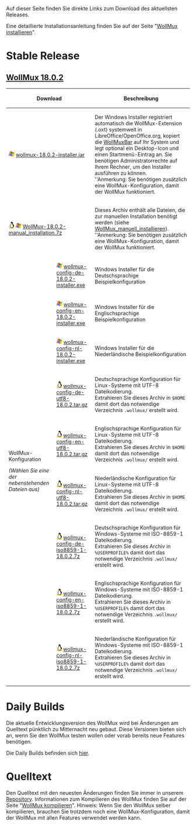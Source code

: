 Auf dieser Seite finden Sie direkte Links zum Download des aktuellsten
Releases.

Eine detaillierte Installationsanleitung finden Sie auf der Seite
"[WollMux installieren](WollMux_installieren.md "wikilink")".

Stable Release
==============

[ WollMux 18.0.2](Releasenotes_18.0.2.md "wikilink")
-----------------------------------------------

<table>
<thead>
<tr class="header">
<th colspan="2"><p>Download</p></th>
<th><p>Beschreibung</p></th>
</tr>
</thead>
<tbody>
<tr class="odd">
<td colspan="2"><p><img src="Windows-icon.png" title="fig:Windows-icon.png" alt="Windows-icon.png" /> <a href="http://www.wollmux.net/files/18.0.2/wollmux-18.0.2-installer.jar">wollmux-18.0.2-installer.jar</a></p></td>
<td><p>Der Windows Installer registriert automatisch die WollMux-Extension (.oxt) systemweit in LibreOffice/OpenOffice.org, kopiert die <a href="WollMuxBar.html" class="uri" title="wikilink">WollMuxBar</a> auf Ihr System und legt optional ein Desktop-Icon und einen Startmenü-Eintrag an. Sie benötigen Administratorrechte auf Ihrem Rechner, um den Installer ausführen zu können.<br />
''Anmerkung: Sie benötigen zusätzlich eine WollMux-Konfiguration, damit der WollMux funktioniert.</p></td>
</tr>
<tr class="even">
<td colspan="2"><p><img src="Linux-icon.png" title="fig:Linux-icon.png" alt="Linux-icon.png" /> <img src="Windows-icon.png" title="fig:Windows-icon.png" alt="Windows-icon.png" /> <a href="http://www.wollmux.net/files/18.0.2/WollMux-18.0.2-manual_installation.7z">WollMux-18.0.2-manual_installation.7z</a></p></td>
<td><p>Dieses Archiv enthält alle Dateien, die zur manuellen Installation benötigt werden (siehe <a href="WollMux_manuell_installieren.html" class="uri" title="wikilink">WollMux_manuell_installieren</a>). ''Anmerkung: Sie benötigen zusätzlich eine WollMux-Konfiguration, damit der WollMux funktioniert.</p></td>
</tr>
<tr class="odd">
<td rowspan="9"><p>WollMux-Konfiguration</p>
<p><em>(Wählen Sie eine der nebenstehenden Dateien aus)</em></p></td>
<td><p><img src="Windows-icon.png" title="fig:Windows-icon.png" alt="Windows-icon.png" /> <a href="http://www.wollmux.net/files/18.0.2/wollmux-config-de-18.0.2-installer.exe">wollmux-config-de-18.0.2-installer.exe</a></p></td>
<td><p>Windows Installer für die Deutschsprachige Beispielkonfiguration</p></td>
</tr>
<tr class="even">
<td><p><img src="Windows-icon.png" title="fig:Windows-icon.png" alt="Windows-icon.png" /> <a href="http://www.wollmux.net/files/18.0.2/wollmux-config-en-18.0.2-installer.exe">wollmux-config-en-18.0.2-installer.exe</a></p></td>
<td><p>Windows Installer für die Englischsprachige Beispielkonfiguration</p></td>
</tr>
<tr class="odd">
<td><p><img src="Windows-icon.png" title="fig:Windows-icon.png" alt="Windows-icon.png" /> <a href="http://www.wollmux.net/files/18.0.2/wollmux-config-nl-18.0.2-installer.exe">wollmux-config-nl-18.0.2-installer.exe</a></p></td>
<td><p>Windows Installer für die Niederländische Beispielkonfiguration</p></td>
</tr>
<tr class="even">
<td><p><img src="Linux-icon.png" title="fig:Linux-icon.png" alt="Linux-icon.png" /> <a href="http://www.wollmux.net/files/18.0.2/wollmux-config-de-utf8-18.0.2.tar.gz">wollmux-config-de-utf8-18.0.2.tar.gz</a></p></td>
<td><p>Deutschsprachige Konfiguration für Linux-Systeme mit UTF-8 Dateikodierung.<br />
Extrahieren Sie dieses Archiv in <code>$HOME</code> damit dort das notwendige Verzeichnis <code>.wollmux/</code> erstellt wird.</p></td>
</tr>
<tr class="odd">
<td><p><img src="Linux-icon.png" title="fig:Linux-icon.png" alt="Linux-icon.png" /> <a href="http://www.wollmux.net/files/18.0.2/wollmux-config-en-utf8-18.0.2.tar.gz">wollmux-config-en-utf8-18.0.2.tar.gz</a></p></td>
<td><p>Englischsprachige Konfiguration für Linux-Systeme mit UTF-8 Dateikodierung.<br />
Extrahieren Sie dieses Archiv in <code>$HOME</code> damit dort das notwendige Verzeichnis <code>.wollmux/</code> erstellt wird.</p></td>
</tr>
<tr class="even">
<td><p><img src="Linux-icon.png" title="fig:Linux-icon.png" alt="Linux-icon.png" /> <a href="http://www.wollmux.net/files/18.0.2/wollmux-config-nl-utf8-18.0.2.tar.gz">wollmux-config-nl-utf8-18.0.2.tar.gz</a></p></td>
<td><p>Niederländische Konfiguration für Linux-Systeme mit UTF-8 Dateikodierung.<br />
Extrahieren Sie dieses Archiv in <code>$HOME</code> damit dort das notwendige Verzeichnis <code>.wollmux/</code> erstellt wird.</p></td>
</tr>
<tr class="odd">
<td><p><img src="Linux-icon.png" title="fig:Linux-icon.png" alt="Linux-icon.png" /> <a href="http://www.wollmux.net/files/18.0.2/wollmux-config-de-iso8859-1-18.0.2.7z">wollmux-config-de-iso8859-1-18.0.2.7z</a></p></td>
<td><p>Deutschsprachige Konfiguration für Windows-Systeme mit ISO-8859-1 Dateikodierung.<br />
Extrahieren Sie dieses Archiv in <code>%USERPROFILE%</code> damit dort das notwendige Verzeichnis <code>.wollmux/</code> erstellt wird.</p></td>
</tr>
<tr class="even">
<td><p><img src="Linux-icon.png" title="fig:Linux-icon.png" alt="Linux-icon.png" /> <a href="http://www.wollmux.net/files/18.0.2/wollmux-config-en-iso8859-1-18.0.2.7z">wollmux-config-en-iso8859-1-18.0.2.7z</a></p></td>
<td><p>Englischsprachige Konfiguration für Windows-Systeme mit ISO-8859-1 Dateikodierung.<br />
Extrahieren Sie dieses Archiv in <code>%USERPROFILE%</code> damit dort das notwendige Verzeichnis <code>.wollmux/</code> erstellt wird.</p></td>
</tr>
<tr class="odd">
<td><p><img src="Linux-icon.png" title="fig:Linux-icon.png" alt="Linux-icon.png" /> <a href="http://www.wollmux.net/files/18.0.2/wollmux-config-nl-iso8859-1-18.0.2.7z">wollmux-config-nl-iso8859-1-18.0.2.7z</a></p></td>
<td><p>Niederländische Konfiguration für Windows-Systeme mit ISO-8859-1 Dateikodierung.<br />
Extrahieren Sie dieses Archiv in <code>%USERPROFILE%</code> damit dort das notwendige Verzeichnis <code>.wollmux/</code> erstellt wird.</p></td>
</tr>
</tbody>
</table>

Daily Builds
============

Die aktuelle Entwicklungsversion des WollMux wird bei Änderungen am
Quelltext pünktlich zu Mitternacht neu gebaut. Diese Versionen bieten
sich an, wenn Sie den WollMux testen wollen oder vorab bereits neue
Features benötigen.

Die Daily Builds befinden sich
[hier](http://www.wollmux.net/daily/?C=M;O=D).

Quelltext
=========

Den Quelltext mit den neuesten Änderungen finden Sie immer in unserem
[Repository](Repository.md "wikilink").
Informationen zum Kompilieren des WollMux finden Sie auf der Seite
"[WollMux kompilieren](WollMux_kompilieren.md "wikilink")".
Hinweis: Wenn Sie den WollMux selber kompilieren, brauchen Sie trotzdem
noch eine WollMux-Konfiguration, damit der WollMux mit allen Features
verwendet werden kann.
